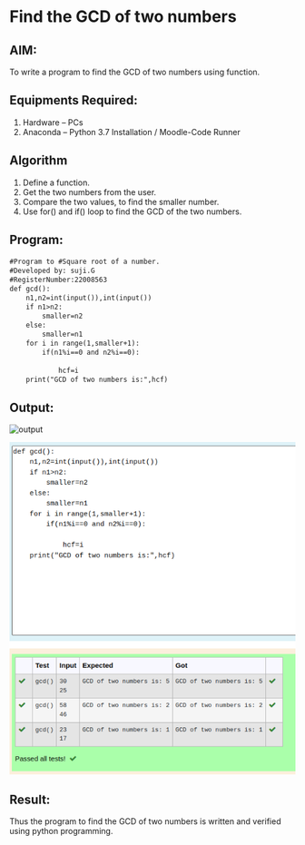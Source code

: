 # Find the GCD of two numbers

## AIM:
To write a program to find the GCD of two numbers using function.

## Equipments Required:
1. Hardware – PCs
2. Anaconda – Python 3.7 Installation / Moodle-Code Runner

## Algorithm
1. Define a function.
2. Get the two numbers from the user.
3. Compare the two values, to find the smaller number.
4. Use for() and if() loop to find the GCD of the two numbers.

## Program:
```
#Program to #Square root of a number.
#Developed by: suji.G
#RegisterNumber:22008563
def gcd():
    n1,n2=int(input()),int(input())
    if n1>n2:
        smaller=n2
    else:
        smaller=n1
    for i in range(1,smaller+1):
        if(n1%i==0 and n2%i==0):
            
            hcf=i
    print("GCD of two numbers is:",hcf)
```

## Output:

![output](gcd.PNG)

![output](GCD.py.png)



## Result:
Thus the program to find the GCD of two numbers is written and verified using python programming.
